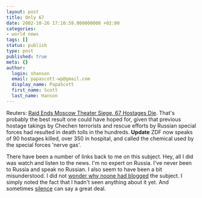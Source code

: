 ```yaml
---
layout: post
title: Only 67
date: 2002-10-26 17:10:59.000000000 +02:00
categories:
- world news
tags: []
status: publish
type: post
published: true
meta: {}
author:
  login: shanson
  email: papascott-wp@gmail.com
  display_name: PapaScott
  first_name: Scott
  last_name: Hanson
---
```

<p>Reuters: <a href="http://reuters.com/news_article.jhtml?type=worldnews&StoryID=1637303">Raid Ends Moscow Theater Siege, 67 Hostages Die</a>. That's probably the best result one could have hoped for, given that previous hostage takings by Chechen terrorists and rescue efforts by Russian special forces had resulted in death tolls in the hundreds. <b>Update</b> ZDF now speaks of 90 hostages killed, over 350 in hospital, and called the chemical used by the special forces 'nerve gas'. </p>
<p>There have been a number of links back to me on this subject. Hey, all I did was watch and listen to the news. I'm no expert on Russia. I've never been to Russia and speak no Russian. I also seem to have been a bit misunderstood. I did not <a href="http://mailbox.univie.ac.at/~prillih3/blog/2002/10/26.html#a587">wonder why noone had blogged</a> the subject. I simply noted the fact that I hadn't seen anything about it yet. And sometimes <a href="http://www.couchblog.de/nico/archives/000752.php">silence</a> can say a great deal.</p>
